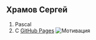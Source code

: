 ## Храмов Сергей
1. Pascal
2. C
[GitHub Pages](https://www.serega89kh.github.io)
![Мотивация](https://image.ibb.co/j3BHjp/image.png)
